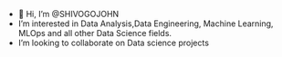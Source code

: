 - 👋 Hi, I’m @SHIVOGOJOHN
- I’m interested in Data Analysis,Data Engineering, Machine Learning, MLOps and all other Data Science fields.
- I’m looking to collaborate on Data science projects
<!---
SHIVOGOJOHN/SHIVOGOJOHN is a ✨ special ✨ repository because its `README.md` (this file) appears on your GitHub profile.
You can click the Preview link to take a look at your changes.
--->

